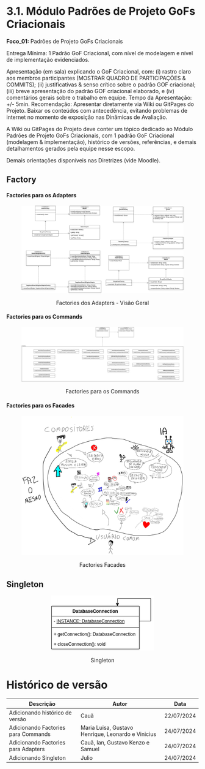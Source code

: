 # 3.1. Módulo Padrões de Projeto GoFs Criacionais

**Foco_01:** Padrões de Projeto GoFs Criacionais

Entrega Mínima: 1 Padrão GoF Criacional, com nível de modelagem e nível de implementação evidenciados.

Apresentação (em sala) explicando o GoF Criacional, com: (i) rastro claro aos membros participantes (MOSTRAR QUADRO DE PARTICIPAÇÕES & COMMITS); (ii) justificativas & senso crítico sobre o padrão GOF criacional; (iii) breve apresentação do padrão GOF criacional elaborado, e (iv) comentários gerais sobre o trabalho em equipe. Tempo da Apresentação: +/- 5min. Recomendação: Apresentar diretamente via Wiki ou GitPages do Projeto. Baixar os conteúdos com antecedência, evitando problemas de internet no momento de exposição nas Dinâmicas de Avaliação.

A Wiki ou GitPages do Projeto deve conter um tópico dedicado ao Módulo Padrões de Projeto GoFs Criacionais, com 1 padrão GoF Criacional (modelagem & implementação), histórico de versões, referências, e demais detalhamentos gerados pela equipe nesse escopo.

Demais orientações disponíveis nas Diretrizes (vide Moodle).

## Factory

<!-- tabs:start -->

#### **Factories para os Adapters**
<figure align="center">

  ![brainstorm](../assets/gofsCriacionais/AdaptersFactories.png)
  <figcaption>Factories dos Adapters - Visão Geral</figcaption>
</figure>

#### **Factories para os Commands**
<figure align="center">

  ![brainstorm](../assets/gofsCriacionais/CommandsFactories.png)
  <figcaption>Factories para os Commands</figcaption>
</figure>

#### **Factories para os Facades**
<figure align="center">

  ![brainstorm](../assets/richPicture/RichPictureBrunoMedeiros.jpeg) 
  <figcaption>Factories Facades</figcaption>
</figure>
<!-- tabs:end -->

## Singleton
<figure align="center">

  ![brainstorm](../assets/gofsCriacionais/Singleton.png) 
  <figcaption>Singleton</figcaption>
</figure>



# Histórico de versão

| Descrição                           | Autor                                              | Data       |
| ----------------------------------- | -------------------------------------------------- | ---------- |
| Adicionando histórico de versão     | Cauã                                               | 22/07/2024 |
| Adicionando Factories para Commands | Maria Luisa, Gustavo Henrique, Leonardo e Vinicius | 24/07/2024 |
| Adicionando Factories para Adapters | Cauã, Ian, Gustavo Kenzo e Samuel                  | 24/07/2024 |
| Adicionando Singleton               | Julio                                              | 24/07/2024 |
